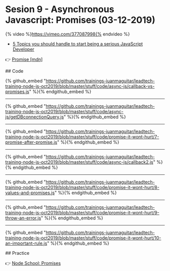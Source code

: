 # Sesion 9 - Asynchronous Javascript: Promises (03-12-2019) 

{% video %}https://vimeo.com/377087998{% endvideo %}

- [5 Topics you should handle to start being a serious JavaScript Developer](https://www.codementor.io/juanmagarrido/5-topics-you-should-handle-to-start-being-a-serious-javascript-developer-j2xw5m628)

👉 [Promise [mdn]](https://developer.mozilla.org/en-US/docs/Web/JavaScript/Reference/Global_Objects/Promise)

## Code 

{% github_embed "https://github.com/trainings-juanmaguitar/leadtech-training-node-js-oct2019/blob/master/stuff/code/async-js/callback-vs-promises.js" %}{% endgithub_embed %}

---

{% github_embed "https://github.com/trainings-juanmaguitar/leadtech-training-node-js-oct2019/blob/master/stuff/code/async-js/getDBconnectionQuery.js" %}{% endgithub_embed %}

---

{% github_embed "https://github.com/trainings-juanmaguitar/leadtech-training-node-js-oct2019/blob/master/stuff/code/promise-it-wont-hurt/7-promise-after-promise.js" %}{% endgithub_embed %}

---

{% github_embed "https://github.com/trainings-juanmaguitar/leadtech-training-node-js-oct2019/blob/master/stuff/code/async-js/callback2.js" %}{% endgithub_embed %}

---

{% github_embed "https://github.com/trainings-juanmaguitar/leadtech-training-node-js-oct2019/blob/master/stuff/code/promise-it-wont-hurt/8-values-and-promises.js" %}{% endgithub_embed %}

---

{% github_embed "https://github.com/trainings-juanmaguitar/leadtech-training-node-js-oct2019/blob/master/stuff/code/promise-it-wont-hurt/9-throw-an-error.js" %}{% endgithub_embed %}

---

{% github_embed "https://github.com/trainings-juanmaguitar/leadtech-training-node-js-oct2019/blob/master/stuff/code/promise-it-wont-hurt/10-an-important-rule.js" %}{% endgithub_embed %}



## Practice

👉 [Node School: Promises](https://github.com/stevekane/promise-it-wont-hurt)
